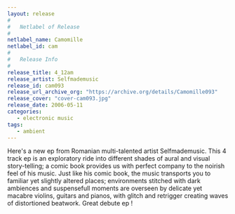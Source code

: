 ```yaml
---
layout: release
#
#   Netlabel of Release
#
netlabel_name: Camomille
netlabel_id: cam
#
#   Release Info
#
release_title: 4_12am
release_artist: Selfmademusic
release_id: cam093
release_url_archive_org: "https://archive.org/details/Camomille093"
release_cover: "cover-cam093.jpg"
release_date: 2006-05-11
categories:
   - electronic music
tags:
   - ambient
---
```

Here's a new ep from Romanian multi-talented artist Selfmademusic. This 4 track ep is an exploratory ride into different shades of aural and visual story-telling; a comic book provides us with perfect company to the noirish feel of his music. Just like his comic book, the music transports you to familiar yet slightly altered places; environments stitched with dark ambiences and suspensefull moments are overseen by delicate yet macabre violins, guitars and pianos, with glitch and retrigger creating waves of distortioned beatwork. Great debute ep !




